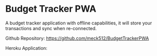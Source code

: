 # Budget Tracker PWA

A budget tracker application with offline capabilities, it will store your transactions and sync when re-connected. 


Github Repository:
https://github.com/meck512/BudgetTrackerPWA

Heroku Application:
